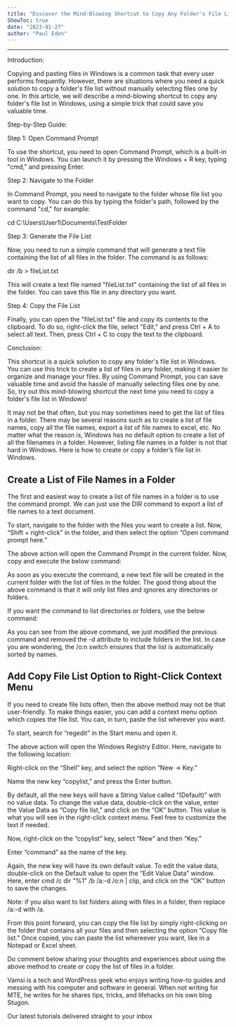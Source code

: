 ```yaml
---
title: "Discover the Mind-Blowing Shortcut to Copy Any Folder's File List in Windows!"
ShowToc: true 
date: "2023-01-27"
author: "Paul Eden"
---
```

*****
Introduction:

Copying and pasting files in Windows is a common task that every user performs frequently. However, there are situations where you need a quick solution to copy a folder's file list without manually selecting files one by one. In this article, we will describe a mind-blowing shortcut to copy any folder's file list in Windows, using a simple trick that could save you valuable time.

Step-by-Step Guide: 

Step 1: Open Command Prompt 

To use the shortcut, you need to open Command Prompt, which is a built-in tool in Windows. You can launch it by pressing the Windows + R key, typing "cmd," and pressing Enter.

Step 2: Navigate to the Folder 

In Command Prompt, you need to navigate to the folder whose file list you want to copy. You can do this by typing the folder's path, followed by the command "cd," for example: 

cd C:\Users\User1\Documents\TestFolder

Step 3: Generate the File List 

Now, you need to run a simple command that will generate a text file containing the list of all files in the folder. The command is as follows: 

dir /b > fileList.txt

This will create a text file named "fileList.txt" containing the list of all files in the folder. You can save this file in any directory you want.

Step 4: Copy the File List 

Finally, you can open the "fileList.txt" file and copy its contents to the clipboard. To do so, right-click the file, select "Edit," and press Ctrl + A to select all text. Then, press Ctrl + C to copy the text to the clipboard.

Conclusion: 

This shortcut is a quick solution to copy any folder's file list in Windows. You can use this trick to create a list of files in any folder, making it easier to organize and manage your files. By using Command Prompt, you can save valuable time and avoid the hassle of manually selecting files one by one. So, try out this mind-blowing shortcut the next time you need to copy a folder's file list in Windows!


It may not be that often, but you may sometimes need to get the list of files in a folder. There may be several reasons such as to create a list of file names, copy all the file names, export a list of file names to excel, etc. No matter what the reason is, Windows has no default option to create a list of all the filenames in a folder. However, listing file names in a folder is not that hard in Windows. Here is how to create or copy a folder’s file list in Windows.
 
## Create a List of File Names in a Folder
 
The first and easiest way to create a list of file names in a folder is to use the command prompt. We can just use the DIR command to export a list of file names to a text document.
 
To start, navigate to the folder with the files you want to create a list. Now, “Shift + right-click” in the folder, and then select the option “Open command prompt here.”
 

 
The above action will open the Command Prompt in the current folder. Now, copy and execute the below command:
 
As soon as you execute the command, a new text file will be created in the current folder with the list of files in the folder. The good thing about the above command is that it will only list files and ignores any directories or folders.
 
If you want the command to list directories or folders, use the below command:
 
As you can see from the above command, we just modified the previous command and removed the -d attribute to include folders in the list. In case you are wondering, the /o:n switch ensures that the list is automatically sorted by names.
 
## Add Copy File List Option to Right-Click Context Menu
 
If you need to create file lists often, then the above method may not be that user-friendly. To make things easier, you can add a context menu option which copies the file list. You can, in turn, paste the list wherever you want.
 
To start, search for “regedit” in the Start menu and open it.
 
The above action will open the Windows Registry Editor. Here, navigate to the following location:
 
Right-click on the “Shell” key, and select the option “New -> Key.”
 
Name the new key “copylist,” and press the Enter button.
 
By default, all the new keys will have a String Value called “(Default)” with no value data. To change the value data, double-click on the value, enter the Value Data as “Copy file list,” and click on the “OK” button. This value is what you will see in the right-click context menu. Feel free to customize the text if needed.
 
Now, right-click on the “copylist” key, select “New” and then “Key.”
 
Enter “command” as the name of the key.
 
Again, the new key will have its own default value. To edit the value data, double-click on the Default value to open the “Edit Value Data” window. Here, enter cmd /c dir "%1" /b /a:-d /o:n | clip, and click on the “OK” button to save the changes.
 
Note: if you also want to list folders along with files in a folder, then replace /a:-d with /a.
 
From this point forward, you can copy the file list by simply right-clicking on the folder that contains all your files and then selecting the option “Copy file list.” Once copied, you can paste the list whereever you want, like in a Notepad or Excel sheet.
 
Do comment below sharing your thoughts and experiences about using the above method to create or copy the list of files in a folder.
 
Vamsi is a tech and WordPress geek who enjoys writing how-to guides and messing with his computer and software in general. When not writing for MTE, he writes for he shares tips, tricks, and lifehacks on his own blog Stugon.
 
Our latest tutorials delivered straight to your inbox




